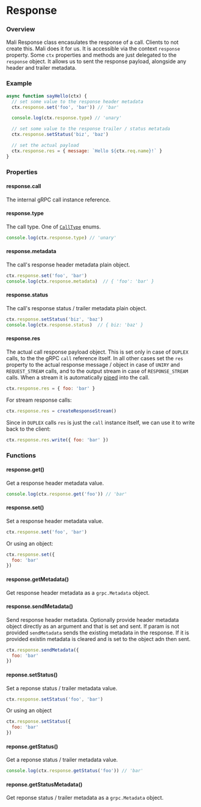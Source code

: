# Response

### Overview

Mali Response class encasulates the response of a call. Clients to not create this. Mali does it for us. It is accessible via the context `response` property. Some `ctx` properties and methods are just delegated to the `response` object. It allows us to sent the response payload, alongside any header and trailer metadata.

### Example

```js
async function sayHello(ctx) {
  // set some value to the response header metadata
  ctx.response.set('foo', 'bar')) // 'bar'

  console.log(ctx.response.type) // 'unary'

  // set some value to the response trailer / status metatada
  ctx.response.setStatus('biz', 'baz')

  // set the actual payload
  ctx.response.res = { message: `Hello ${ctx.req.name}!` }
}
```

### Properties

#### response.call

The internal gRPC call instance reference.

#### response.type

The call type. One of [`CallType`](https://mali.github.io/mali-call-types) enums.

```js
console.log(ctx.response.type) // 'unary'
```

#### response.metadata

The call's response header metadata plain object.

```js
ctx.response.set('foo', 'bar')
console.log(ctx.response.metadata)  // { 'foo': 'bar' }
```

#### response.status

The call's response status / trailer metadata plain object.

```js
ctx.response.setStatus('biz', 'baz')
console.log(ctx.response.status)  // { biz: 'baz' }
```

#### response.res

The actual call response payload object.
This is set only in case of `DUPLEX` calls, to the the gRPC `call` reference itself.
In all other cases set the `res` property to the actual response message / object in case of `UNIRY` and `REQUEST_STREAM` calls, and to the output stream in case of `RESPONSE_STREAM` calls. 
When a stream it is automatically [piped](https://nodejs.org/api/stream.html#stream_event_pipe) into the call.

```js
ctx.response.res = { foo: 'bar' }
```

For stream response calls:

```js
ctx.response.res = createResponseStream()
```

Since in `DUPLEX` calls `res` is just the `call` instance itself, we can use it to write back to the client:

```js
ctx.response.res.write({ foo: 'bar' })
```

### Functions

#### response.get()

Get a response header metadata value.

```js
console.log(ctx.response.get('foo')) // 'bar'
```

#### response.set()

Set a response header metadata value.

```js
ctx.response.set('foo', 'bar')
```

Or using an object:

```js
ctx.response.set({
  foo: 'bar'
})
```

#### response.getMetadata()

Get response header metadata as a `grpc.Metadata` object.

#### response.sendMetadata()

Send response header metadata. Optionally provide header metadata object directly as an argument and that is set and sent. If param is not provided `sendMetadata` sends the existing metadata in the response. If it is provided existin metadata is cleared and is set to the object adn then sent.

```js
ctx.response.sendMetadata({
  foo: 'bar'
})
```

#### reponse.setStatus()

Set a reponse status / trailer metadata value.

```js
ctx.response.setStatus('foo', 'bar')
```

Or using an object

```js
ctx.response.setStatus({
  foo: 'bar'
})
```

#### reponse.getStatus()

Get a reponse status / trailer metadata value.

```js
console.log(ctx.response.getStatus('foo')) // 'bar'
```

#### reponse.getStatusMetadata()

Get reponse status / trailer metadata as a `grpc.Metadata` object.
